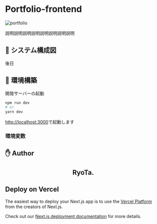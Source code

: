 # Portfolio-frontend

![portfolio](https://user-images.githubusercontent.com/45546517/125427325-a7ff897b-d485-4a6f-ae54-95d5dd17f3b3.png)

説明説明説明説明説明説明説明説明

## :page_facing_up: システム構成図

後日

## :wrench: 環境構築

開発サーバーの起動

```bash
npm run dev
# or
yarn dev
```

[http://localhost:3000](http://localhost:3000)で起動します

### 環境変数


## :raised_hand: Author

<h2 align="center">RyoTa.</h2>

## Deploy on Vercel

The easiest way to deploy your Next.js app is to use the [Vercel Platform](https://vercel.com/new?utm_medium=default-template&filter=next.js&utm_source=create-next-app&utm_campaign=create-next-app-readme) from the creators of Next.js.

Check out our [Next.js deployment documentation](https://nextjs.org/docs/deployment) for more details.
